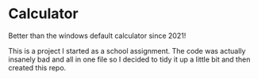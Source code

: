 # Calculator
Better than the windows default calculator since 2021!

This is a project I started as a school assignment. The code was actually insanely bad and all in one file so I decided to tidy it up a little bit and then created this repo.
